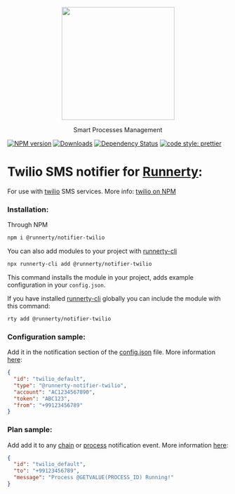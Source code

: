 <p align="center">
  <a href="http://runnerty.io">
    <img height="257" src="https://runnerty.io/assets/header/logo-stroked.png">
  </a>
  <p align="center">Smart Processes Management</p>
</p>

[![NPM version][npm-image]][npm-url] [![Downloads][downloads-image]][npm-url] [![Dependency Status][david-badge]][david-badge-url]
<a href="#badge">
<img alt="code style: prettier" src="https://img.shields.io/badge/code_style-prettier-ff69b4.svg">
</a>

# Twilio SMS notifier for [Runnerty]:

For use with [twilio] SMS services. More info: [twilio on NPM]

### Installation:

Through NPM

```bash
npm i @runnerty/notifier-twilio
```

You can also add modules to your project with [runnerty-cli]

```bash
npx runnerty-cli add @runnerty/notifier-twilio
```

This command installs the module in your project, adds example configuration in your `config.json`.

If you have installed [runnerty-cli] globally you can include the module with this command:

```bash
rty add @runnerty/notifier-twilio
```

### Configuration sample:

Add it in the notification section of the [config.json] file. More information [here](https://docs.runnerty.io/notifiers):

```json
{
  "id": "twilio_default",
  "type": "@runnerty-notifier-twilio",
  "account": "AC1234567890",
  "token": "ABC123",
  "from": "+99123456789"
}
```

### Plan sample:

Add add it to any [chain](https://docs.runnerty.io/chain) or [process](https://docs.runnerty.io/process) notification event. More information [here](https://docs.runnerty.io/notifiers):

```json
{
  "id": "twilio_default",
  "to": "+99123456789",
  "message": "Process @GETVALUE(PROCESS_ID) Running!"
}
```

[runnerty]: https://www.runnerty.io
[downloads-image]: https://img.shields.io/npm/dm/@runnerty/notifier-twilio.svg
[npm-url]: https://www.npmjs.com/package/@runnerty/notifier-twilio
[npm-image]: https://img.shields.io/npm/v/@runnerty/notifier-twilio.svg
[david-badge]: https://david-dm.org/runnerty/notifier-twilio.svg
[david-badge-url]: https://david-dm.org/runnerty/notifier-twilio
[config.json]: https://docs.runnerty.io/config/
[notifiers]: https://docs.runnerty.io/notifiers
[plan.json]: https://docs.runnerty.io/plan/
[runnerty-cli]: https://www.npmjs.com/package/runnerty-cli
[twilio]: http://www.twilio.com
[twilio on npm]: https://www.npmjs.com/package/twilio
